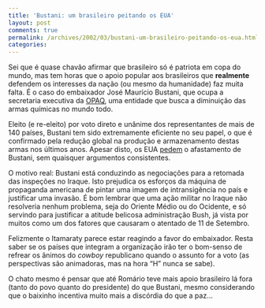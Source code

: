 ```yaml
---
title: 'Bustani: um brasileiro peitando os EUA'
layout: post
comments: true
permalink: /archives/2002/03/bustani-um-brasileiro-peitando-os-eua.html/
categories:
---
```

Sei que é quase chavão afirmar que brasileiro só é patriota em copa do mundo, mas tem horas que o apoio popular aos brasileiros que **realmente** defendem os interesses da nação (ou mesmo da humanidade) faz muita falta. É o caso do embaixador José Maurício Bustani, que ocupa a secretaria executiva da <a href="http://www.opcw.org/" >OPAQ</a>, uma entidade que busca a diminuição das armas químicas no mundo todo.

Eleito (e re-eleito) por voto direto e unânime dos representantes de mais de 140 países, Bustani tem sido extremamente eficiente no seu papel, o que é confirmado pela redução global na produção e armazenamento destas armas nos últimos anos. Apesar disto, os EUA <a href="http://www.bbc.co.uk/portuguese/noticias/020319_embaixador.shtml" >pedem</a> o afastamento de Bustani, sem quaisquer argumentos consistentes.

O motivo real: Bustani está conduzindo as negociações para a retomada das inspeções no Iraque. Isto prejudica os esforços da máquina de propaganda americana de pintar uma imagem de intransigência no país e justificar uma invasão. É bom lembrar que uma ação militar no Iraque não resolveria nenhum problema, seja do Oriente Médio ou do Ocidente, e só servindo para justificar a atitude belicosa administração Bush, já vista por muitos como um dos fatores que causaram o atentado de 11 de Setembro.

Felizmente o Itamaraty parece estar reagindo a favor do embaixador. Resta saber se os países que integram a organização irão ter o bom-senso de refrear os ânimos do *cowboy* republicano quando o assunto for a voto (as perspectivas são animadoras, mas na hora &#8220;H&#8221; nunca se sabe).

O chato mesmo é pensar que até Romário teve mais apoio brasileiro lá fora (tanto do povo quanto do presidente) do que Bustani, mesmo considerando que o baixinho incentiva muito mais a discórdia do que a paz&#8230;